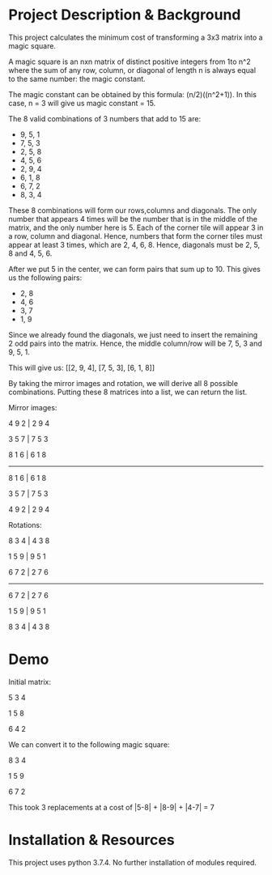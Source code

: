 # Project Description & Background

This project calculates the minimum cost of transforming a 3x3 matrix into a magic square.

A magic square is an nxn matrix of distinct positive integers from 1to n^2 where the sum of any row, column,
or diagonal of length n is always equal to the same number: the magic constant.

The magic constant can be obtained by this formula: (n/2)((n^2+1)). In this case, n = 3 will give us
magic constant = 15.

The 8 valid combinations of 3 numbers that add to 15 are:

- 9, 5, 1
- 7, 5, 3
- 2, 5, 8
- 4, 5, 6
- 2, 9, 4
- 6, 1, 8
- 6, 7, 2
- 8, 3, 4

These 8 combinations will form our rows,columns and diagonals. The only number that appears 4 times will be the
number that is in the middle of the matrix, and the only number here is 5. Each of the corner tile will appear 3
in a row, column and diagonal. Hence, numbers that form the corner tiles must appear at least 3 times, which are 2,
4, 6, 8. Hence, diagonals must be 2, 5, 8 and 4, 5, 6.

After we put 5 in the center, we can form pairs that sum up to 10. This gives us the following pairs:

- 2, 8
- 4, 6
- 3, 7
- 1, 9

Since we already found the diagonals, we just need to insert the remaining 2 odd pairs into the matrix. Hence, the
middle column/row will be 7, 5, 3 and 9, 5, 1.

This will give us:
[[2, 9, 4],
 [7, 5, 3],
 [6, 1, 8]]

By taking the mirror images and rotation, we will derive all 8 possible combinations. Putting these 8 matrices into
a list, we can return the list.

Mirror images:

4 9 2 | 2 9 4

3 5 7 | 7 5 3

8 1 6 | 6 1 8

---

8 1 6 | 6 1 8

3 5 7 | 7 5 3

4 9 2 | 2 9 4

Rotations:

8 3 4 | 4 3 8

1 5 9 | 9 5 1

6 7 2 | 2 7 6

---

6 7 2 | 2 7 6

1 5 9 | 9 5 1

8 3 4 | 4 3 8

# Demo

Initial matrix:

5 3 4

1 5 8

6 4 2

We can convert it to the following magic square:

8 3 4

1 5 9

6 7 2

This took 3 replacements at a cost of |5-8| + |8-9| + |4-7| = 7

# Installation & Resources

This project uses python 3.7.4. No further installation of modules required.
